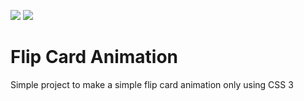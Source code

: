 ![](https://img.shields.io/github/tag/samuelrbo/flip-card-css.svg) ![](https://img.shields.io/github/license/samuelrbo/flip-card-css.svg)

# Flip Card Animation

Simple project to make a simple flip card animation only using CSS 3
